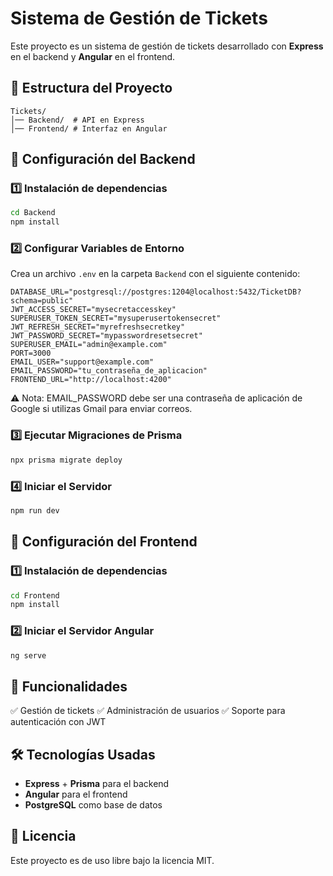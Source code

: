 # Sistema de Gestión de Tickets

Este proyecto es un sistema de gestión de tickets desarrollado con **Express** en el backend y **Angular** en el frontend.

## 📁 Estructura del Proyecto

```
Tickets/
│── Backend/  # API en Express
│── Frontend/ # Interfaz en Angular
```

## 🚀 Configuración del Backend

### 1️⃣ Instalación de dependencias

```sh
cd Backend
npm install
```

### 2️⃣ Configurar Variables de Entorno
Crea un archivo `.env` en la carpeta `Backend` con el siguiente contenido:

```
DATABASE_URL="postgresql://postgres:1204@localhost:5432/TicketDB?schema=public"
JWT_ACCESS_SECRET="mysecretaccesskey"
SUPERUSER_TOKEN_SECRET="mysuperusertokensecret"
JWT_REFRESH_SECRET="myrefreshsecretkey"
JWT_PASSWORD_SECRET="mypasswordresetsecret"
SUPERUSER_EMAIL="admin@example.com"
PORT=3000
EMAIL_USER="support@example.com"
EMAIL_PASSWORD="tu_contraseña_de_aplicacion"
FRONTEND_URL="http://localhost:4200"
```
⚠️ Nota: EMAIL_PASSWORD debe ser una contraseña de aplicación de Google si utilizas Gmail para enviar correos.

### 3️⃣ Ejecutar Migraciones de Prisma

```sh
npx prisma migrate deploy
```

### 4️⃣ Iniciar el Servidor

```sh
npm run dev
```

## 🎨 Configuración del Frontend

### 1️⃣ Instalación de dependencias

```sh
cd Frontend
npm install
```

### 2️⃣ Iniciar el Servidor Angular

```sh
ng serve
```

## 📌 Funcionalidades

✅ Gestión de tickets
✅ Administración de usuarios
✅ Soporte para autenticación con JWT

## 🛠️ Tecnologías Usadas

- **Express** + **Prisma** para el backend
- **Angular** para el frontend
- **PostgreSQL** como base de datos

## 📄 Licencia

Este proyecto es de uso libre bajo la licencia MIT.

